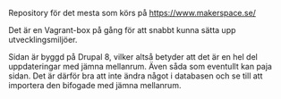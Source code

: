 Repository för det mesta som körs på https://www.makerspace.se/

Det är en Vagrant-box på gång för att snabbt kunna sätta upp utvecklingsmiljöer.

Sidan är byggd på Drupal 8, vilker altså betyder att det är en hel del uppdateringar med jämna mellanrum. Även såda som eventullt kan paja sidan. Det är därför bra att inte ändra något i databasen och se till att importera den bifogade med jämna mellanrum.
